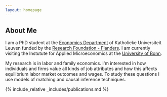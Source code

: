 ```yaml
---
layout: homepage
---
```


## About Me

I am a PhD student at the [Economics Department](https://feb.kuleuven.be/research/economics/ces) of Katholieke Universiteit Leuven funded by the [Research Foundation - Flanders](https://www.fwo.be/en/). I am currently visiting the Instutute for Applied Microeconomics at the [University of Bonn](https://www.uni-bonn.de/en/university/university).

My research is in labor and family economics. I'm interested in how individuals and firms value all kinds of job attributes and how this affects equilibrium labor market outcomes and wages. To study these questions I use models of matching and causal inference techniques.

{% include_relative _includes/publications.md %}